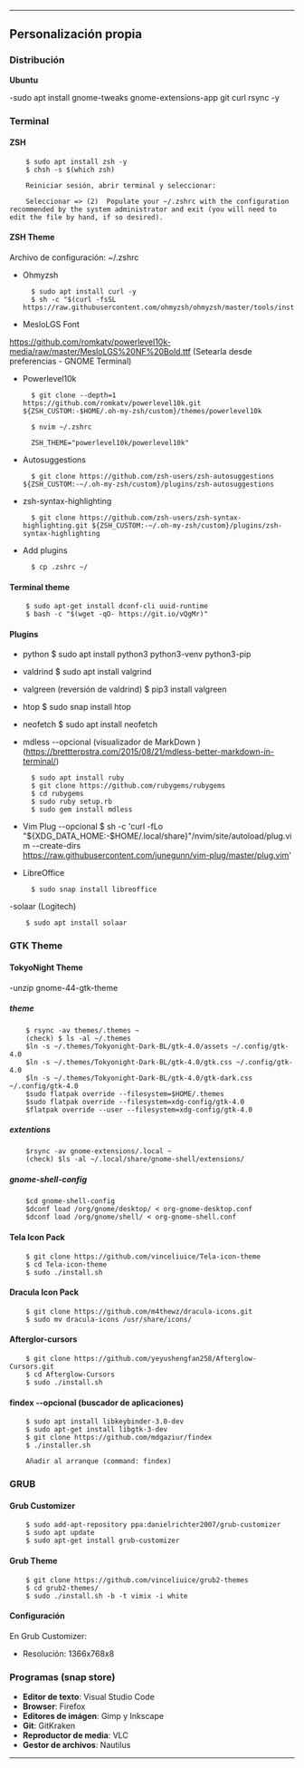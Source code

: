 ---------------------------------------------------------
## Personalización propia

### Distribución

**Ubuntu**

-sudo apt install gnome-tweaks gnome-extensions-app git curl rsync -y

### Terminal

#### ZSH

        $ sudo apt install zsh -y
        $ chsh -s $(which zsh)
        
        Reiniciar sesión, abrir terminal y seleccionar:
        
        Seleccionar => (2)  Populate your ~/.zshrc with the configuration recommended by the system administrator and exit (you will need to edit the file by hand, if so desired).

#### ZSH Theme

Archivo de configuración: ~/.zshrc

- Ohmyzsh

        $ sudo apt install curl -y
        $ sh -c "$(curl -fsSL https://raw.githubusercontent.com/ohmyzsh/ohmyzsh/master/tools/install.sh)"

- MesloLGS Font

https://github.com/romkatv/powerlevel10k-media/raw/master/MesloLGS%20NF%20Bold.ttf
(Setearla desde preferencias - GNOME Terminal)

- Powerlevel10k

        $ git clone --depth=1 https://github.com/romkatv/powerlevel10k.git ${ZSH_CUSTOM:-$HOME/.oh-my-zsh/custom}/themes/powerlevel10k

        $ nvim ~/.zshrc 
        
        ZSH_THEME="powerlevel10k/powerlevel10k"

- Autosuggestions

        $ git clone https://github.com/zsh-users/zsh-autosuggestions ${ZSH_CUSTOM:-~/.oh-my-zsh/custom}/plugins/zsh-autosuggestions

- zsh-syntax-highlighting

        $ git clone https://github.com/zsh-users/zsh-syntax-highlighting.git ${ZSH_CUSTOM:-~/.oh-my-zsh/custom}/plugins/zsh-syntax-highlighting

- Add plugins

        $ cp .zshrc ~/

#### Terminal theme

        $ sudo apt-get install dconf-cli uuid-runtime
        $ bash -c "$(wget -qO- https://git.io/vQgMr)"
        

#### Plugins

- python
        $ sudo apt install python3 python3-venv python3-pip

- valdrind
        $ sudo apt install valgrind

- valgreen (reversión de valdrind)
        $ pip3 install valgreen

- htop
        $ sudo snap install htop

- neofetch
        $ sudo apt install neofetch

- mdless --opcional (visualizador de MarkDown ) (https://brettterpstra.com/2015/08/21/mdless-better-markdown-in-terminal/)

        $ sudo apt install ruby
        $ git clone https://github.com/rubygems/rubygems
        $ cd rubygems
        $ sudo ruby setup.rb
        $ sudo gem install mdless 

- Vim Plug --opcional
        $ sh -c 'curl -fLo "${XDG_DATA_HOME:-$HOME/.local/share}"/nvim/site/autoload/plug.vim --create-dirs \
       https://raw.githubusercontent.com/junegunn/vim-plug/master/plug.vim'

- LibreOffice

        $ sudo snap install libreoffice

-solaar (Logitech)

        $ sudo apt install solaar

### GTK Theme

#### TokyoNight Theme

-unzip gnome-44-gtk-theme

##### theme

        $ rsync -av themes/.themes ~
        (check) $ ls -al ~/.themes
        $ln -s ~/.themes/Tokyonight-Dark-BL/gtk-4.0/assets ~/.config/gtk-4.0
        $ln -s ~/.themes/Tokyonight-Dark-BL/gtk-4.0/gtk.css ~/.config/gtk-4.0
        $ln -s ~/.themes/Tokyonight-Dark-BL/gtk-4.0/gtk-dark.css ~/.config/gtk-4.0
        $sudo flatpak override --filesystem=$HOME/.themes
        $sudo flatpak override --filesystem=xdg-config/gtk-4.0
        $flatpak override --user --filesystem=xdg-config/gtk-4.0

##### extentions
        
        $rsync -av gnome-extensions/.local ~
        (check) $ls -al ~/.local/share/gnome-shell/extensions/

##### gnome-shell-config

        $cd gnome-shell-config
        $dconf load /org/gnome/desktop/ < org-gnome-desktop.conf
        $dconf load /org/gnome/shell/ < org-gnome-shell.conf

#### Tela Icon Pack

        $ git clone https://github.com/vinceliuice/Tela-icon-theme
        $ cd Tela-icon-theme
        $ sudo ./install.sh

#### Dracula Icon Pack

        $ git clone https://github.com/m4thewz/dracula-icons.git
        $ sudo mv dracula-icons /usr/share/icons/

#### Afterglor-cursors

        $ git clone https://github.com/yeyushengfan258/Afterglow-Cursors.git 
        $ cd Afterglow-Cursors
        $ sudo ./install.sh

#### findex --opcional (buscador de aplicaciones)
        
        $ sudo apt install libkeybinder-3.0-dev
        $ sudo apt-get install libgtk-3-dev
        $ git clone https://github.com/mdgaziur/findex
        $ ./installer.sh

        Añadir al arranque (command: findex)


### GRUB
#### Grub Customizer

        $ sudo add-apt-repository ppa:danielrichter2007/grub-customizer
        $ sudo apt update
        $ sudo apt-get install grub-customizer

#### Grub Theme

        $ git clone https://github.com/vinceliuice/grub2-themes
        $ cd grub2-themes/
        $ sudo ./install.sh -b -t vimix -i white

#### Configuración

En Grub Customizer: 

- Resolución: 1366x768x8

### Programas (snap store)

- **Editor de texto**: Visual Studio Code
- **Browser**: Firefox
- **Editores de imágen**: Gimp y Inkscape
- **Git**: GitKraken
- **Reproductor de media**: VLC
- **Gestor de archivos**: Nautilus

---------------------------------------------------------
